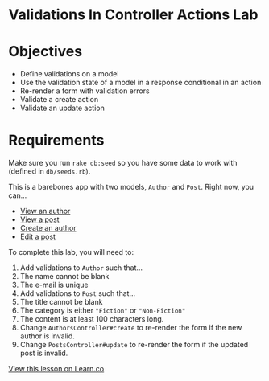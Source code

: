 # Validations In Controller Actions Lab

# Objectives

- Define validations on a model
- Use the validation state of a model in a response conditional in an action
- Re-render a form with validation errors
- Validate a create action
- Validate an update action

# Requirements

Make sure you run `rake db:seed` so you have some data to work with (defined in
`db/seeds.rb`).

This is a barebones app with two models, `Author` and `Post`. Right now, you
can...

- [View an author](http://localhost:3000/authors/1)
- [View a post](http://localhost:3000/posts/1)
- [Create an author](http://localhost:3000/authors/new)
- [Edit a post](http://localhost:3000/posts/1/edit)

To complete this lab, you will need to:

1. Add validations to `Author` such that...
  1. The name cannot be blank
  1. The e-mail is unique
1. Add validations to `Post` such that...
  1. The title cannot be blank
  1. The category is either `"Fiction"` or `"Non-Fiction"`
  1. The content is at least 100 characters long.
1. Change `AuthorsController#create` to re-render the form if the new author is
   invalid.
1. Change `PostsController#update` to re-render the form if the updated post is
   invalid.

<a href='https://learn.co/lessons/validations-in-controller-actions-rails-lab' data-visibility='hidden'>View this lesson on Learn.co</a>
